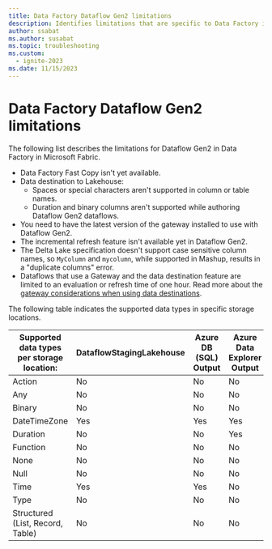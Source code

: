 ```yaml
---
title: Data Factory Dataflow Gen2 limitations
description: Identifies limitations that are specific to Data Factory in Microsoft Fabric Dataflow Gen2 features.
author: ssabat
ms.author: susabat
ms.topic: troubleshooting
ms.custom:
  - ignite-2023
ms.date: 11/15/2023
---
```


# Data Factory Dataflow Gen2 limitations

The following list describes the limitations for Dataflow Gen2 in Data Factory in Microsoft Fabric.

- Data Factory Fast Copy isn't yet available.
- Data destination to Lakehouse:
  - Spaces or special characters aren't supported in column or table names.
  - Duration and binary columns aren't supported while authoring Dataflow Gen2 dataflows.
- You need to have the latest version of the gateway installed to use with Dataflow Gen2.
- The incremental refresh feature isn't available yet in Dataflow Gen2.
- The Delta Lake specification doesn't support case sensitive column names, so `MyColumn` and `mycolumn`, while supported in Mashup, results in a "duplicate columns" error.
- Dataflows that use a Gateway and the data destination feature are limited to an evaluation or refresh time of one hour. Read more about the [gateway considerations when using data destinations](gateway-considerations-output-destinations.md).

The following table indicates the supported data types in specific storage locations.

| **Supported data types per storage location:**  | DataflowStagingLakehouse | Azure DB (SQL) Output | Azure Data Explorer Output | Fabric Lakehouse (LH) Output | Fabric Warehouse (WH) Output |
|-------------------------------------------------|--------------------------|-----------------------|----------------------------|------------------------------|------------------------------|
| Action                                          | No                       | No                    | No                         | No                           | No                           |
| Any                                             | No                       | No                    | No                         | No                           | No                           |
| Binary                                          | No                       | No                    | No                         | No                           | No                            |
| DateTimeZone                                    | Yes                      | Yes                   | Yes                        | No                           | No                           |
| Duration                                        | No                       | No                    | Yes                        | No                           | No                           |
| Function                                        | No                       | No                    | No                         | No                           | No                           |
| None                                            | No                       | No                    | No                         | No                           | No                           |
| Null                                            | No                       | No                    | No                         | No                           | No                           |
| Time                                            | Yes                      | Yes                   | No                         | No                           | No                           |
| Type                                            | No                       | No                    | No                         | No                           | No                           |
| Structured (List, Record, Table)                | No                       | No                    | No                         | No                           | No                           |
